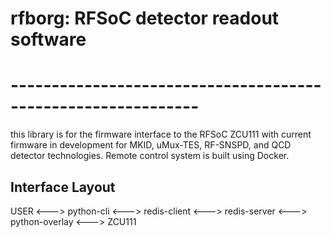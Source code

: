 # rfborg: RFSoC detector readout software 
# -------------------------------------------------------------  
this library is for the firmware interface to the RFSoC ZCU111 with current firmware in development for MKID, uMux-TES, RF-SNSPD, and QCD detector technologies.
Remote control system is built using Docker. 
## Interface Layout  
USER <---> python-cli <---> redis-client <---> redis-server <---> python-overlay <---> ZCU111
